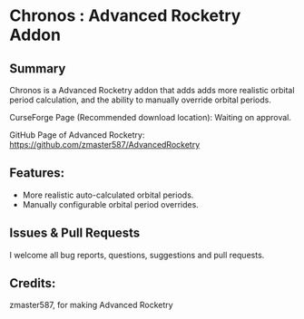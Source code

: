 # Chronos : Advanced Rocketry Addon
## Summary
Chronos is a Advanced Rocketry addon that adds adds more realistic orbital period calculation, and the ability to manually override orbital periods.

CurseForge Page (Recommended download location): Waiting on approval.

GitHub Page of Advanced Rocketry: https://github.com/zmaster587/AdvancedRocketry

## Features:

* More realistic auto-calculated orbital periods.
* Manually configurable orbital period overrides.

## Issues & Pull Requests
I welcome all bug reports, questions, suggestions and pull requests.


## Credits:
zmaster587, for making Advanced Rocketry
